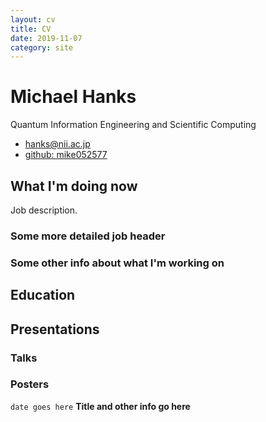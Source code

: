 ```yaml
---
layout: cv
title: CV
date: 2019-11-07
category: site
---
```




# Michael Hanks
Quantum Information Engineering and Scientific Computing
<div id="contactinfo">
<ul>
  <li><a href="mailto:hanks@nii.ac.jp">hanks@nii.ac.jp</a></li>
  <li><a href="http://github.com/mike052577">github: mike052577</a></li>
</ul>
</div>

## What I'm doing now

Job description.

### Some more detailed job header

### Some other info about what I'm working on

## Education

## Presentations

### Talks

### Posters

`date goes here`
__Title and other info go here__


